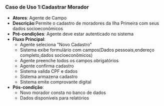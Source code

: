 ### Caso de Uso 1:Cadastrar Morador
* **Atores**: Agente de Campo
* **Descrição**:Permite o cadastro de moradores da Ilha Primeira com seus dados socioeconômicos
* **Pré-condições**: Agente deve estar autenticado no sistema
* **Fluxo Principal**:
    *  Agente seleciona "Novo Cadastro"
    *  Sistema exibe formulário com campos(Dados pessoais,endereço completo,dados socioeconômicos) 
    *  Agente preenche todos os campos obrigatórios
    *  Agente confirma cadastro
    *  Sistema valida CPF e dados
    *  Sistema armazena cadastro
    *  Sistema emite comprovante digital
* **Pós-condição**:
    *  Novo morador consta no banco de dados
    *  Dados disponíveis para relatórios
